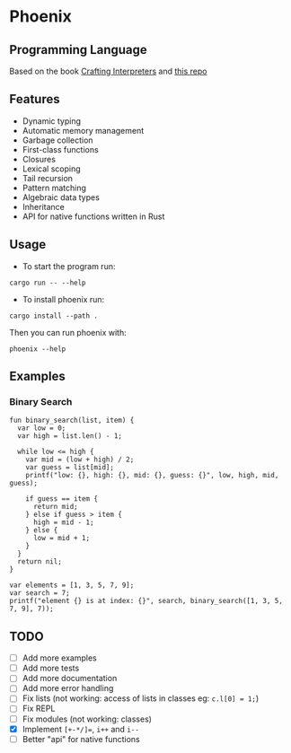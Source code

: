 # Phoenix
## Programming Language
Based on the book [Crafting Interpreters](https://craftinginterpreters.com/) and [this repo](https://github.com/rctcwyvrn/rlox)

## Features
* Dynamic typing
* Automatic memory management
* Garbage collection
* First-class functions
* Closures
* Lexical scoping
* Tail recursion
* Pattern matching
* Algebraic data types
* Inheritance
* API for native functions written in Rust


## Usage
* To start the program run:
```shell
cargo run -- --help
```
* To install phoenix run:
```shell
cargo install --path .
```
Then you can run phoenix with:
```shell
phoenix --help
```

## Examples
### Binary Search
```
fun binary_search(list, item) {
  var low = 0;
  var high = list.len() - 1;

  while low <= high {
    var mid = (low + high) / 2;
    var guess = list[mid];
    printf("low: {}, high: {}, mid: {}, guess: {}", low, high, mid, guess);

    if guess == item {
      return mid;
    } else if guess > item {
      high = mid - 1;
    } else {
      low = mid + 1;
    }
  }
  return nil;
}

var elements = [1, 3, 5, 7, 9];
var search = 7;
printf("element {} is at index: {}", search, binary_search([1, 3, 5, 7, 9], 7));
```

## TODO
* [ ] Add more examples
* [ ] Add more tests
* [ ] Add more documentation
* [ ] Add more error handling
* [ ] Fix lists (not working: access of lists in classes eg: `c.l[0] = 1;`)
* [ ] Fix REPL
* [ ] Fix modules (not working: classes)
* [x] Implement `[+-*/]=`, `i++` and `i--`
* [ ] Better "api" for native functions